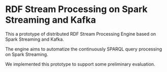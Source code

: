 # RDF Stream Processing on Spark Streaming and Kafka
This a prototype of distributed RDF Stream Processing Engine based on Spark Streaming and Kafka.

The engine aims to automatize the continuously SPARQL query processing on Spark Streaming. 

We implemented this prototype to support some preliminary evaluation.
